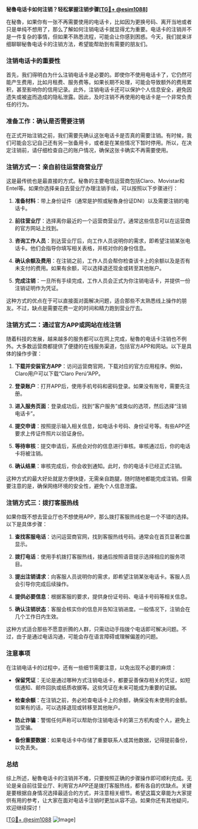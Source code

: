 **秘魯电话卡如何注销？轻松掌握注销步骤[[TG💪+ @esim1088](https://t.me/s/esim1088)]**

在秘魯，如果你有一张不再需要使用的电话卡，比如因为更换号码、离开当地或者只是单纯不想用了，那么了解如何注销电话卡就显得尤为重要。电话卡的注销并不是一件复杂的事情，但如果不熟悉流程，可能会让你感到困惑。今天，我们就来详细聊聊秘魯电话卡的注销方法，希望能帮助到有需要的朋友们。

### 注销电话卡的重要性

首先，我们得明白为什么注销电话卡是必要的。即使你不使用电话卡了，它仍然可能产生费用，比如月租费、服务费等。如果长期不处理，可能会导致额外的费用累积，甚至影响你的信用记录。此外，注销电话卡还可以保护个人信息安全，避免因遗失或被盗而造成的隐私泄露。因此，及时注销不再使用的电话卡是一个非常负责任的行为。

### 准备工作：确认是否需要注销

在正式开始注销之前，我们需要先确认这张电话卡是否真的需要注销。有时候，我们可能会忘记自己还有另一张备用卡，或者是在某些情况下暂时停用。所以，在决定注销前，请仔细检查自己的账户情况，确保这张卡确实不再需要使用。

### 注销方式一：亲自前往运营商营业厅

这是最传统也是最直接的方式。秘魯的主要电信运营商包括Claro、Movistar和Entel等。如果你选择亲自去营业厅办理注销手续，可以按照以下步骤进行：

1. **准备材料**：带上身份证件（通常是护照或秘魯身份证DNI）以及需要注销的电话卡。
   
2. **前往营业厅**：选择离你最近的一个运营商营业厅。通常这些信息可以在运营商的官方网站上找到。

3. **咨询工作人员**：到达营业厅后，向工作人员说明你的需求，即希望注销某张电话卡。他们会指导你填写相关表格，并核对你的身份信息。

4. **确认余额及费用**：在注销之前，工作人员会帮你检查该卡上的余额以及是否有未支付的费用。如果有余额，可以选择退还现金或转至其他账户。

5. **完成注销**：一旦所有手续完成，工作人员会正式为你注销电话卡，并提供一份注销证明作为凭证。

这种方式的优点在于可以直接面对面解决问题，适合那些不太熟悉线上操作的朋友。不过，缺点是需要花费一定的时间和精力跑到营业厅去。

### 注销方式二：通过官方APP或网站在线注销

随着科技的发展，越来越多的服务都可以在网上完成，秘魯的电话卡注销也不例外。大多数运营商都提供了便捷的在线服务渠道，包括官方APP和网站。以下是具体的操作步骤：

1. **下载并安装官方APP**：访问运营商官网，下载对应的官方应用程序。例如，Claro用户可以下载“Claro Perú”APP。

2. **登录账户**：打开APP后，使用手机号码和密码登录。如果没有账号，需要先注册。

3. **进入服务页面**：登录成功后，找到“客户服务”或类似的选项，然后选择“注销电话卡”。

4. **提交申请**：按照提示输入相关信息，如电话卡号码、身份证号等。有些APP还要求上传证件照片以验证身份。

5. **等待审核**：提交申请后，系统会对你的信息进行审核。审核通过后，你的电话卡将被注销。

6. **确认结果**：审核完成后，你会收到通知。此时，你的电话卡已经正式注销。

这种方式的最大好处就是方便快捷，无需亲自跑腿，随时随地都能完成注销。但需要注意的是，确保网络环境的安全性，避免个人信息泄露。

### 注销方式三：拨打客服热线

如果你既不想去营业厅也不想使用APP，那么拨打客服热线也是一个不错的选择。以下是具体步骤：

1. **查找客服电话**：访问运营商官网，找到客服热线号码。通常会在首页显著位置显示。

2. **拨打电话**：使用手机拨打客服热线，接通后按照语音提示选择相应的服务项目。

3. **提出注销请求**：向客服人员说明你的需求，即希望注销某张电话卡。客服人员会引导你完成后续操作。

4. **提供必要信息**：根据客服的要求，提供身份证号码、电话卡号码等相关信息。

5. **确认注销状态**：客服会核实你的信息并告知注销进度。一般情况下，注销会在几个工作日内生效。

这种方式适合那些不愿意折腾的人群，只需动动手指拨个电话即可解决问题。不过，由于是通过电话沟通，可能会存在语言障碍或理解偏差的问题。

### 注意事项

在注销电话卡的过程中，还有一些细节需要注意，以免出现不必要的麻烦：

- **保留凭证**：无论是通过哪种方式注销电话卡，都要妥善保存相关的凭证，如短信通知、邮件回执或纸质收据等。这些凭证在未来可能成为重要的证据。

- **检查余额**：在注销之前，务必检查电话卡上的余额，确保没有未使用的金额。如果有的话，可以选择退现或转移至其他账户。

- **防止诈骗**：警惕任何声称可以帮助你注销电话卡的第三方机构或个人，避免上当受骗。

- **备份重要数据**：如果电话卡中存储了重要联系人或其他数据，记得提前备份，以免丢失。

### 总结

综上所述，秘魯电话卡的注销并不难，只要按照正确的步骤操作即可顺利完成。无论是亲自前往营业厅、利用官方APP还是拨打客服热线，都有各自的优缺点。关键是要根据自身情况选择最适合的方式，并注意相关细节。希望这篇文章能为大家提供有用的参考，让大家在面对电话卡注销时更加从容不迫。如果你还有其他疑问，欢迎继续探讨！

[[TG💪+ @esim1088](https://t.me/s/esim1088) ![Image](https://i.postimg.cc/4NQfJmqS/Snipaste-2025-05-13-00-14-12.png)]